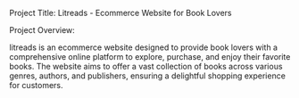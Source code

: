 Project Title: Litreads - Ecommerce Website for Book Lovers

Project Overview:

litreads is an ecommerce website designed to provide book lovers with a comprehensive online platform to explore, purchase,
and enjoy their favorite books. The website aims to offer a vast collection of books across various genres, authors, and publishers, 
ensuring a delightful shopping experience for customers.
